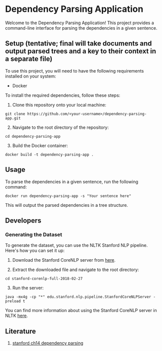 # Dependency Parsing Application


Welcome to the Dependency Parsing Application! This project provides a command-line interface for parsing the dependencies in a given sentence.

## Setup (tentative; final will take documents and output parsed trees and a key to their context in a separate file)

To use this project, you will need to have the following requirements installed on your system:

- Docker

To install the required dependencies, follow these steps:

1. Clone this repository onto your local machine:

```
git clone https://github.com/<your-username>/dependency-parsing-app.git
```

2. Navigate to the root directory of the repository:

```
cd dependency-parsing-app
```

3. Build the Docker container:

```
docker build -t dependency-parsing-app .
```

## Usage

To parse the dependencies in a given sentence, run the following command:

```
docker run dependency-parsing-app -s "Your sentence here"
```

This will output the parsed dependencies in a tree structure.

## Developers

### Generating the Dataset

To generate the dataset, you can use the NLTK Stanford NLP pipeline. Here's how you can set it up:

1. Download the Stanford CoreNLP server from [here](https://stanfordnlp.github.io/CoreNLP/download.html).

2. Extract the downloaded file and navigate to the root directory:
```
cd stanford-corenlp-full-2018-02-27
```

3. Run the server:

```
java -mx4g -cp "*" edu.stanford.nlp.pipeline.StanfordCoreNLPServer -preload t
```

You can find more information about using the Stanford CoreNLP server in NLTK [here](https://github.com/nltk/nltk/wiki/Stanford-CoreNLP-API-in-NLTK).


## Literature

1. [stanford ch14 dependency parsing](https://web.stanford.edu/~jurafsky/slp3/14.pdf)


